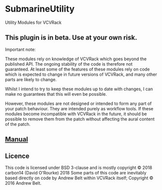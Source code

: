 # SubmarineUtility
Utility Modules for VCVRack

## This plugin is in beta. Use at your own risk.

Important note:

These modules rely on knowledge of VCVRack which goes beyond the published API. The ongoing stability of the code is therefore not guaranteed. At least some of the features of these modules rely on code which is expected to change in future versions of VCVRack, and many other parts are likely to change.

Whilst I intend to try to keep these modules up to date with changes, I can make no guarantees that this will even be possible.

However, these modules are not designed or intended to form any part of your patch behaviour. They are intended purely as workflow tools. If these modules become incompatible with VCVRack in the future, it should be possible to remove them from the patch without affecting the aural content of the patch.

## [Manual](https://github.com/david-c14/SubmarineUtility/blob/master/manual/index.md)

## Licence

This code is licensed under BSD 3-clause and is mostly copyright © 2018 carbon14 (David O'Rourke) 2018
Some parts of this code are inevitably based directly on code by Andrew Belt within VCVRack itself; Copyright © 2016 Andrew Belt.
